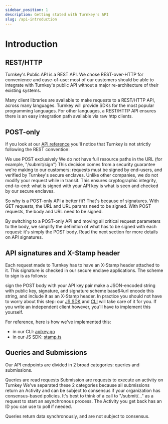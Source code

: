 ```yaml
---
sidebar_position: 1
description: Getting stated with Turnkey's API
slug: /api-introduction
---
```


# Introduction

## REST/HTTP

Turnkey's Public API is a REST API. We chose REST-over-HTTP for convenience and ease-of-use: most of our customers should be able to integrate with Turnkey's public API without a major re-architecture of their existing systems.

Many client libraries are available to make requests to a REST/HTTP API, across many languages. Turnkey will provide SDKs for the most popular programming languages. For other languages, a REST/HTTP API ensures there is an easy integration path available via raw http clients.

## POST-only

If you look at our [API reference](./api) you'll notice that Turnkey is not strictly following the REST convention:

We use POST exclusively
We do not have full resource paths in the URL (for example, "/submit/sign")
This decision comes from a security guarantee we're making to our customers: requests must be signed by end-users, and verified by Turnkey's secure enclaves. Unlike other companies, we do not modify your request while in transit. This ensures cryptographic integrity, end-to-end: what is signed with your API key is what is seen and checked by our secure enclaves.

So why is a POST-only API a better fit? That's because of signatures. With GET requests, the URL and URL params need to be signed. With POST requests, the body and URL need to be signed.

By switching to a POST-only API and moving all critical request parameters to the body, we simplify the definition of what has to be signed with each request: it's simply the POST body. Read the next section for more details on API signatures.

## API signatures and X-Stamp header

Each request made to Turnkey has to have an X-Stamp header attached to it. This signature is checked in our secure enclave applications. The scheme to sign is as follows:

sign the POST body with your API key pair
make a JSON-encoded string with public key, signature, and signature scheme
base64url encode this string, and include it as an X-Stamp header.
In practice you should not have to worry about this step: our [JS SDK](https://github.com/tkhq/sdk) and [CLI](https://github.com/tkhq/tkcli) will take care of it for you. If you write an independent client however, you'll have to implement this yourself.

For reference, here is how we've implemented this:

- in our CLI: [apikey.go](https://github.com/tkhq/tkcli/blob/7f0159af5a73387ff050647180d1db4d3a3aa033/src/internal/apikey/apikey.go#L146-L166)
- in our JS SDK: [stamp.ts](https://github.com/tkhq/sdk/blob/main/packages/http/src/stamp.node.ts)

## Queries and Submissions
Our API endpoints are divided in 2 broad categories: queries and submissions.

Queries are read requests
Submission are requests to execute an activity on Turnkey
We've separated these 2 categories because all submissions return an Activity and can be subject to consensus if your organization has consensus-based policies. It's best to think of a call to "/submit/..." as a request to start an asynchronous process. The Activity you get back has an ID you can use to poll if needed.

Queries return data synchronously, and are not subject to consensus.
